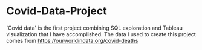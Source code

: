 # Covid-Data-Project
'Covid data' is the first project combining SQL exploration and Tableau visualization that I have accomplished. The data I used to create this project comes from https://ourworldindata.org/covid-deaths 
